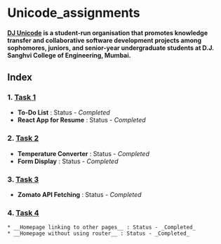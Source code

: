 # Unicode_assignments

#### [DJ Unicode](https://djunicode.github.io/) is a student-run organisation that promotes knowledge transfer and collaborative software development projects among sophomores, juniors, and senior-year undergraduate students at D.J. Sanghvi College of Engineering, Mumbai.

## Index

### 1. [Task 1](https://github.com/YatharthVyas/Unicode_assignments/tree/master/Task%201)

* __To-Do List__ : Status - _Completed_
* __React App for Resume__ : Status - _Completed_
		

### 2. [Task 2](https://github.com/YatharthVyas/Unicode_assignments/tree/master/Task%202)

* __Temperature Converter__ : Status - _Completed_
* __Form Display__ : Status - _Completed_
	

### 3. [Task 3](https://github.com/YatharthVyas/Unicode_assignments/tree/master/Task%203/zomato_api_demo)

* __Zomato API Fetching__ : Status - _Completed_

### 4. [Task 4](https://github.com/YatharthVyas/Unicode_assignments/tree/master/Task%204)

	* __Homepage linking to other pages__ : Status - _Completed_
	* __Homepage without using router__ : Status - _Completed_
	
		
	

